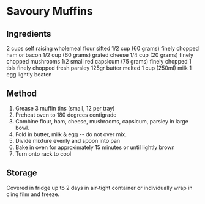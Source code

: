 # Savoury Muffins

## Ingredients

2 cups self raising wholemeal flour sifted
1/2 cup (60 grams) finely chopped ham or bacon
1/2 cup (60 grams) grated cheese 
1/4 cup (20 grams) finely chopped mushrooms 
1/2 small red capsicum (75 grams) finely chopped 
1 tbls finely chopped fresh parsley 
125gr butter melted 
1 cup (250ml) milk 
1 egg lightly beaten 

## Method

1. Grease 3 muffin tins (small, 12 per tray)
2. Preheat oven to 180 degrees centigrade
3. Combine flour, ham, cheese, mushrooms, capsicum, parsley in large bowl.
5. Fold in butter, milk & egg -- do not over mix. 
6. Divide mixture evenly and spoon into pan
7. Bake in oven for approximately 15 minutes or until lightly brown 
8. Turn onto rack to cool 

## Storage

Covered in fridge up to 2 days in air-tight container or individually wrap in cling film and freeze.
